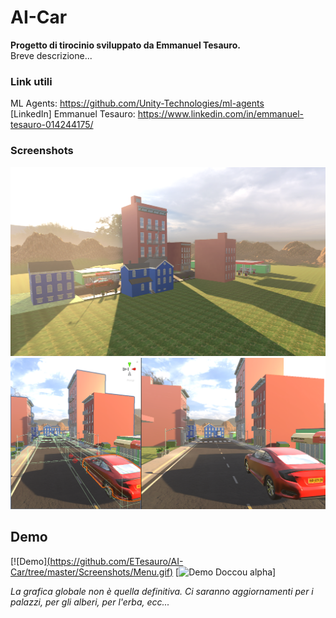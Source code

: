 # AI-Car

**Progetto di tirocinio sviluppato da Emmanuel Tesauro.**<br/>
Breve descrizione...<br/>

### Link utili
ML Agents: https://github.com/Unity-Technologies/ml-agents<br/>
[LinkedIn] Emmanuel Tesauro: https://www.linkedin.com/in/emmanuel-tesauro-014244175/<br/>

### Screenshots
<img width="800" src="https://github.com/ETesauro/AI-Car/blob/3_Terrain/Screenshots/Screenshot_1.png?raw=true">
<img width="800" src="https://github.com/ETesauro/AI-Car/blob/3_Terrain/Screenshots/Screenshot_2.png?raw=true">

## Demo

[![Demo][(https://github.com/ETesauro/AI-Car/tree/master/Screenshots/Menu.gif)](https://www.youtube.com/watch?v=ek1j272iAmc)
[![Demo Doccou alpha](http://share.gifyoutube.com/KzB6Gb.gif)]

<em style="">La grafica globale non è quella definitiva. Ci saranno aggiornamenti per i palazzi, per gli alberi, per l'erba, ecc...</em>
